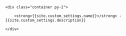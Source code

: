 <footer id="dh-site-footer">

    <div class="container py-2">

        <strong>{{site.custom_settings.name}}</strong> - {{site.custom_settings.description}}

    </div>

</footer>
